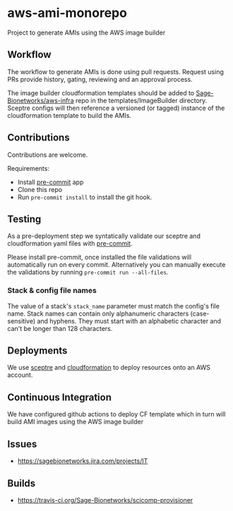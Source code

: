 # aws-ami-monorepo
Project to generate AMIs using the AWS image builder

## Workflow
The workflow to generate AMIs is done using pull requests.
Request using PRs provide history, gating, reviewing and an approval
process.

The image builder cloudformation templates should be added to
[Sage-Bionetworks/aws-infra](https://github.com/Sage-Bionetworks/aws-infra)
repo in the templates/ImageBuilder directory.  Sceptre configs will then
reference a versioned (or tagged) instance of the cloudformation template
to build the AMIs.

## Contributions
Contributions are welcome.

Requirements:
* Install [pre-commit](https://pre-commit.com/#install) app
* Clone this repo
* Run `pre-commit install` to install the git hook.

## Testing
As a pre-deployment step we syntatically validate our sceptre and
cloudformation yaml files with [pre-commit](https://pre-commit.com).

Please install pre-commit, once installed the file validations will
automatically run on every commit.  Alternatively you can manually
execute the validations by running `pre-commit run --all-files`.

### Stack & config file names
The value of a stack's `stack_name` parameter must match the config's file
name.  Stack names can contain only alphanumeric characters (case-sensitive)
and hyphens. They must start with an alphabetic character and can't be longer
than 128 characters.

## Deployments
We use [sceptre](https://sceptre.github.io/) and [cloudformation](https://aws.amazon.com/cloudformation/)
to deploy resources onto an AWS account.

## Continuous Integration
We have configured github actions to deploy CF template which
in turn will build AMI images using the AWS image builder

## Issues
* https://sagebionetworks.jira.com/projects/IT

## Builds
* https://travis-ci.org/Sage-Bionetworks/scicomp-provisioner
